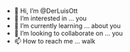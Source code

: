 - 👋 Hi, I’m @DerLuisOtt
- 👀 I’m interested in ... you 
- 🌱 I’m currently learning ... about you
- 💞️ I’m looking to collaborate on ... you 
- 📫 How to reach me ... walk 

<!---
DerLuisOtt/DerLuisOtt is a ✨ special ✨ repository because its `README.md` (this file) appears on your GitHub profile.
You can click the Preview link to take a look at your changes.
--->

